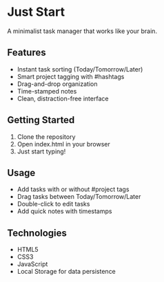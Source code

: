# Just Start

A minimalist task manager that works like your brain.

## Features
- Instant task sorting (Today/Tomorrow/Later)
- Smart project tagging with #hashtags
- Drag-and-drop organization
- Time-stamped notes
- Clean, distraction-free interface

## Getting Started
1. Clone the repository
2. Open index.html in your browser
3. Just start typing!

## Usage
- Add tasks with or without #project tags
- Drag tasks between Today/Tomorrow/Later
- Double-click to edit tasks
- Add quick notes with timestamps

## Technologies
- HTML5
- CSS3
- JavaScript
- Local Storage for data persistence